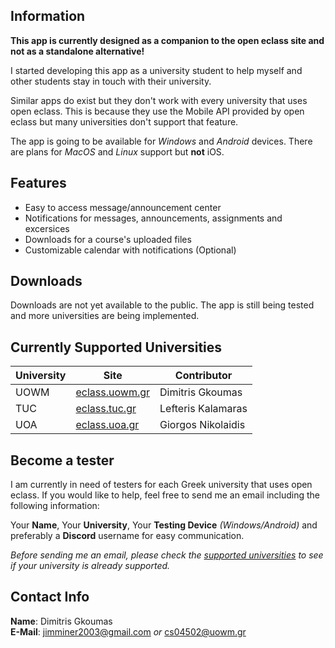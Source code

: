 ## Information
**This app is currently designed as a companion to the open eclass site and not as a standalone alternative!**  
  
I started developing this app as a university student to help myself and other students stay in touch with their university.  
  
Similar apps do exist but they don't work with every university that uses open eclass. This is because they use the Mobile API provided by open eclass but many universities don't support that feature.  
  
The app is going to be available for _Windows_ and _Android_ devices. There are plans for _MacOS_ and _Linux_ support but **not** iOS.

## Features
- Easy to access message/announcement center
- Notifications for messages, announcements, assignments and excersices
- Downloads for a course's uploaded files
- Customizable calendar with notifications (Optional)

## Downloads
Downloads are not yet available to the public. The app is still being tested and more universities are being implemented.
 
## Currently Supported Universities

| University | Site                                     | Contributor        |
|------------|------------------------------------------|--------------------|
| UOWM       | [eclass.uowm.gr](https://eclass.uowm.gr) | Dimitris Gkoumas   |
| TUC        | [eclass.tuc.gr](https://eclass.tuc.gr)   | Lefteris Kalamaras |
| UOA        | [eclass.uoa.gr](https://eclass.uoa.gr)   | Giorgos Nikolaidis |

## Become a tester
I am currently in need of testers for each Greek university that uses open eclass. If you would like to help, feel free to send me an email including the following information:   
  
Your **Name**, Your **University**, Your **Testing Device** _(Windows/Android)_ and preferably a **Discord** username for easy communication.  
  
_Before sending me an email, please check the [supported universities](#currently-supported-universities) to see if your university is already supported._

## Contact Info
**Name**: Dimitris Gkoumas  
**E-Mail**: jimminer2003@gmail.com _or_ cs04502@uowm.gr